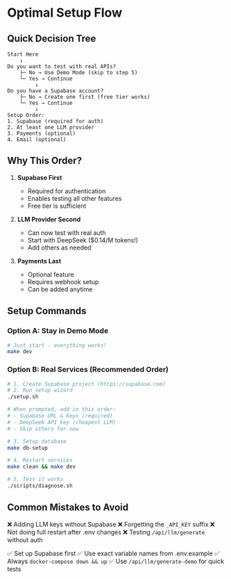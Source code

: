 # Optimal Setup Flow

## Quick Decision Tree

```
Start Here
    ↓
Do you want to test with real APIs?
    ├─ No → Use Demo Mode (skip to step 5)
    └─ Yes → Continue
         ↓
Do you have a Supabase account?
    ├─ No → Create one first (free tier works)
    └─ Yes → Continue
         ↓
Setup Order:
1. Supabase (required for auth)
2. At least one LLM provider
3. Payments (optional)
4. Email (optional)
```

## Why This Order?

1. **Supabase First**
   - Required for authentication
   - Enables testing all other features
   - Free tier is sufficient

2. **LLM Provider Second**
   - Can now test with real auth
   - Start with DeepSeek ($0.14/M tokens!)
   - Add others as needed

3. **Payments Last**
   - Optional feature
   - Requires webhook setup
   - Can be added anytime

## Setup Commands

### Option A: Stay in Demo Mode
```bash
# Just start - everything works!
make dev
```

### Option B: Real Services (Recommended Order)

```bash
# 1. Create Supabase project (https://supabase.com)
# 2. Run setup wizard
./setup.sh

# When prompted, add in this order:
# - Supabase URL & Keys (required)
# - DeepSeek API key (cheapest LLM)
# - Skip others for now

# 3. Setup database
make db-setup

# 4. Restart services
make clean && make dev

# 5. Test it works
./scripts/diagnose.sh
```

## Common Mistakes to Avoid

❌ Adding LLM keys without Supabase
❌ Forgetting the `_API_KEY` suffix
❌ Not doing full restart after .env changes
❌ Testing `/api/llm/generate` without auth

✅ Set up Supabase first
✅ Use exact variable names from .env.example
✅ Always `docker-compose down && up`
✅ Use `/api/llm/generate-demo` for quick tests